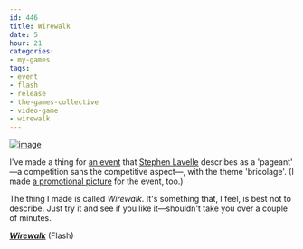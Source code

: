 ```yaml
---
id: 446
title: Wirewalk
date: 5
hour: 21
categories:
- my-games
tags:
- event
- flash
- release
- the-games-collective
- video-game
- wirewalk
---
```


[![image](http://blog.agj.cl/wp-content/uploads/2010/04/wirewalk.png "Wirewalk screenshot")](http://blog.agj.cl/wp-content/uploads/2010/04/wirewalk.png)

I've made a thing for [an event](http://www.thegamescollective.org/index.php/topic,8.0.html) that [Stephen Lavelle](http://www.increpare.com/) describes as a 'pageant' —a competition sans the competitive aspect—, with the theme 'bricolage'. (I made [a promotional picture](http://piclog.agj.cl/index.php?showimage=69) for the event, too.)

The thing I made is called _Wirewalk_. It's something that, I feel, is best not to describe. Just try it and see if you like it—shouldn't take you over a couple of minutes.

**_[Wirewalk](http://www.agj.cl/files/games/wirewalk/)_** (Flash)
